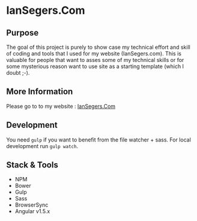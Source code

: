 # IanSegers.Com #

## Purpose ##
The goal of this project is purely to show case my technical effort and skill of coding and tools that I used for my website (IanSegers.com). This is valuable for people that want to asses some of my technical skills or for some mysterious reason want to use site as a starting template (which I doubt ;-).
 
## More Information ##
Please go to to my website : <a href="http://www.iansegers.com">IanSegers.Com</a>

## Development ##
You need `gulp` if you want to benefit from the file watcher + sass. For local development run `gulp watch`.

## Stack & Tools ##
- NPM
- Bower
- Gulp
- Sass
- BrowserSync
- Angular v1.5.x
